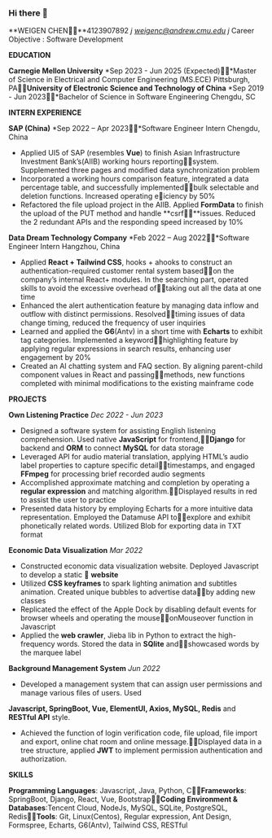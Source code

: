 ### Hi there 👋

<!--
**RNCHEN/RNCHEN** is a ✨ _special_ ✨ repository because its `README.md` (this file) appears on your GitHub profile.

Here are some ideas to get you started:

- 🔭 I’m currently working on ...
- 🌱 I’m currently learning ...
- 👯 I’m looking to collaborate on ...
- 🤔 I’m looking for help with ...
- 💬 Ask me about ...
- 📫 How to reach me: ...
- 😄 Pronouns: ...
- ⚡ Fun fact: ...
-->
**WEIGEN CHEN￿￿**4123907892 *j <weigenc@andrew.cmu.edu> j* Career Objective : Software Development

**EDUCATION**

**Carnegie Mellon University** *Sep 2023 - Jun 2025 (Expected)￿￿*Master of Science in Electrical and Computer Engineering (MS.ECE) Pittsburgh, PA￿￿**University of Electronic Science and Technology of China** *Sep 2019 - Jun 2023￿￿*Bachelor of Science in Software Engineering Chengdu, SC

**INTERN EXPERIENCE**

**SAP (China)** *Sep 2022 – Apr 2023￿￿*Software Engineer Intern Chengdu, China

- Applied UI5 of SAP (resembles **Vue**) to finish Asian Infrastructure Investment Bank’s(AIIB) working hours reporting￿￿system. Supplemented three pages and modified data synchronization problem
- Incorporated a working hours comparison feature, integrated a data percentage table, and successfully implemented￿￿bulk selectable and deletion functions. Increased operating e￿iciency by 50%
- Refactored the file upload project in the AIIB. Applied **FormData** to finish the upload of the PUT method and handle **csrf￿￿**issues. Reduced the 2 redundant APIs and the responding speed increased by 10%

**Data Dream Technology Company** *Feb 2022 – Aug 2022￿￿*Software Engineer Intern Hangzhou, China

- Applied **React + Tailwind CSS**, hooks + ahooks to construct an authentication-required customer rental system based￿￿on the company’s internal React+ modules. In the searching part, operated skills to avoid the excessive overhead of￿￿taking out all the data at one time
- Enhanced the alert authentication feature by managing data inflow and outflow with distinct permissions. Resolved￿￿timing issues of data change timing, reduced the frequency of user inquiries
- Learned and applied the **G6**(Antv) in a short time with **Echarts** to exhibit tag categories. Implemented a keyword￿￿highlighting feature by applying regular expressions in search results, enhancing user engagement by 20%
- Created an AI chatting system and FAQ section. By aligning parent-child component values in React and passing￿￿methods, new functions completed with minimal modifications to the existing mainframe code

**PROJECTS**

**Own Listening Practice** *Dec 2022 - Jun 2023*

- Designed a software system for assisting English listening comprehension. Used native **JavaScript** for frontend,￿￿**Django** for backend and **ORM** to connect **MySQL** for data storage
- Leveraged API for audio material translation, applying HTML’s audio label properties to capture specific detail￿￿timestamps, and engaged **FFmpeg** for processing brief recorded audio segments
- Accomplished approximate matching and completion by operating a **regular expression** and matching algorithm.￿￿Displayed results in red to assist the user to practice
- Presented data history by employing Echarts for a more intuitive data representation. Employed the Datamuse API to￿￿explore and exhibit phonetically related words. Utilized Blob for exporting data in TXT format

**Economic Data Visualization** *Mar 2022*

- Constructed economic data visualization website. Deployed Javascript to develop a static ￿ **website**
- Utilized **CSS keyframes** to spark lighting animation and subtitles animation. Created unique bubbles to advertise data￿￿by adding new classes
- Replicated the effect of the Apple Dock by disabling default events for browser wheels and operating the mouse￿￿onMouseover function in Javascript
- Applied the **web crawler**, Jieba lib in Python to extract the high-frequency words. Stored the data in **SQlite** and￿￿showcased words by the marquee label

**Background Management System** *Jun 2022*

- Developed a management system that can assign user permissions and manage various files of users. Used

**Javascript, SpringBoot, Vue, ElementUI, Axios, MySQL, Redis** and **RESTful API** style.

- Achieved the function of login verification code, file upload, file import and export, online chat room and online message.￿￿Displayed data in a tree structure, applied **JWT** to implement permission authentication and authorization.

**SKILLS**

**Programming Languages**: Javascript, Java, Python, C￿￿**Frameworks**: SpringBoot, Django, React, Vue, Bootstrap￿￿**Coding Environment & Databases**:Tencent Cloud, NodeJs, MySQL, SQLite, PostgreSQL, Redis￿￿**Tools**: Git, Linux(Centos), Regular expression, Ant Design, Formspree, Echarts, G6(Antv), Tailwind CSS, RESTful
